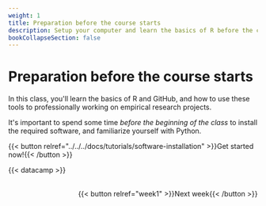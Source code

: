 ```yaml
---
weight: 1
title: Preparation before the course starts
description: Setup your computer and learn the basics of R before the course starts.
bookCollapseSection: false
---
```


# Preparation before the course starts

In this class, you'll learn the basics of R and GitHub, and how to use these tools to professionally working on empirical research projects.

It's important to spend some time *before the beginning of the class* to install the required software, and familiarize yourself with Python.

{{< button relref="../../../docs/tutorials/software-installation" >}}Get started now!{{< /button >}}  

{{< datacamp >}}

<br>
<div style="text-align: right">{{< button relref="week1" >}}Next week{{< /button >}}</div>
